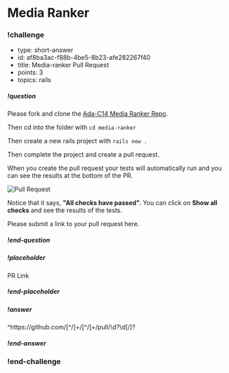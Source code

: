 # Media Ranker

<!-- >>>>>>>>>>>>>>>>>>>>>> BEGIN CHALLENGE >>>>>>>>>>>>>>>>>>>>>> -->
<!-- Replace everything in square brackets [] and remove brackets  -->


### !challenge

* type: short-answer
* id: af8ba3ac-f88b-4be5-8b23-afe282267f40
* title: Media-ranker Pull Request
* points: 3
* topics: rails

##### !question

Please fork and clone the [Ada-C14 Media Ranker Repo](https://github.com/Ada-C14/media-ranker).

Then cd into the folder with `cd media-ranker`

Then create a new rails project with `rails new .`

Then complete the project and create a pull request. 

When you create the pull request your tests will automatically run and you can see the results at the bottom of the PR.

![Pull Request](images/automatic-tests.png)

Notice that it says, **"All checks have passed".** You can  click on **Show all checks** and see the results of the tests.

Please submit a link to your pull request here.

##### !end-question

##### !placeholder

PR Link

##### !end-placeholder

##### !answer

^https:\/\/github\.com\/[^\/]+\/[^\/]+\/pull\/\d?\d[\/]?

##### !end-answer

<!-- other optional sections -->
<!-- !hint - !end-hint (markdown, users can see after a failed attempt) -->
<!-- !rubric - !end-rubric (markdown, instructors can see while scoring a checkpoint) -->
<!-- !explanation - !end-explanation (markdown, students can see after answering correctly) -->

### !end-challenge

<!-- ======================= END CHALLENGE ======================= -->
